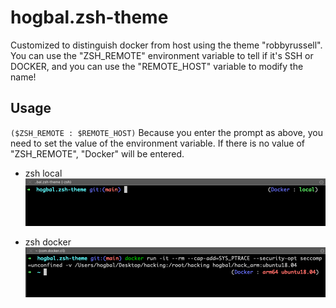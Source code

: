 # hogbal.zsh-theme

Customized to distinguish docker from host using the theme "robbyrussell".
You can use the "ZSH_REMOTE" environment variable to tell if it's SSH or DOCKER, and you can use the "REMOTE_HOST" variable to modify the name!

## Usage
`($ZSH_REMOTE : $REMOTE_HOST)`
Because you enter the prompt as above, you need to set the value of the environment variable. If there is no value of "ZSH_REMOTE", "Docker" will be entered.

- zsh local
![zsh local](https://github.com/hogbal/hogbal.zsh-theme/blob/main/src/zsh_local.png)

- zsh docker
![zsh docker](https://github.com/hogbal/hogbal.zsh-theme/blob/main/src/zsh_docker.png)
